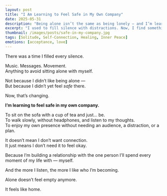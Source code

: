 ```yaml
---
layout: post
title: "I Am Learning to Feel Safe in My Own Company"
date: 2025-05-31
description: "Being alone isn’t the same as being lonely — and I’m learning to love the difference."
excerpt: "I used to fill silence with distractions. Now, I find something peaceful in simply being with myself."
thumbnail: /images/posts/safe-in-my-company.jpg
tags: [Solitude, Self-Connection, Healing, Inner Peace]
emotions: [acceptance, love]
---
```


There was a time I filled every silence.

Music. Messages. Movement.  
Anything to avoid sitting alone with myself.

Not because I didn’t like being alone —  
But because I didn’t yet feel *safe* there.

Now, that’s changing.

**I’m learning to feel safe in my own company.**

To sit on the sofa with a cup of tea and just… be.  
To walk slowly, without headphones, and listen to my thoughts.  
To enjoy my own presence without needing an audience, a distraction, or a plan.

It doesn’t mean I don’t want connection.  
It just means I don’t need it to feel okay.

Because I’m building a relationship with the one person I’ll spend every moment of my life with — myself.

And the more I listen, the more I like who I’m becoming.

Alone doesn’t feel empty anymore.

It feels like home.
